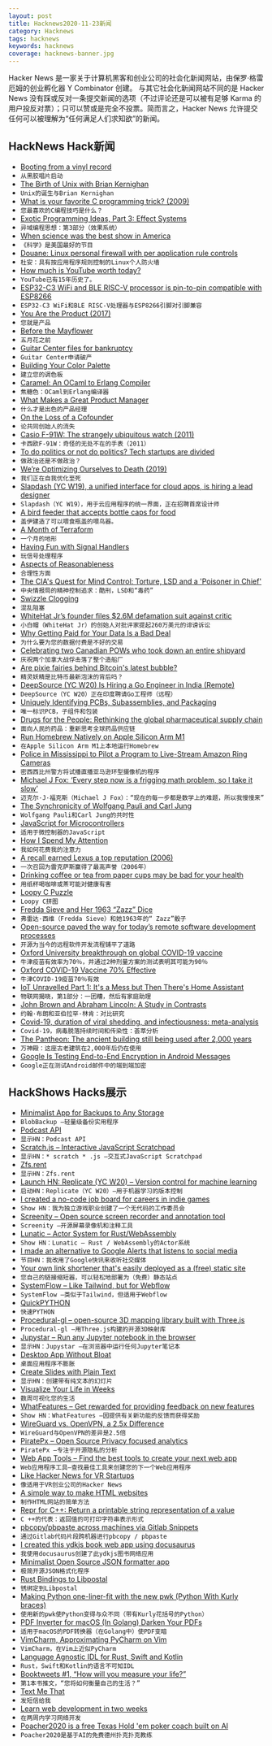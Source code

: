 ```yaml
---
layout: post
title: Hacknews2020-11-23新闻
category: Hacknews
tags: hacknews
keywords: hacknews
coverage: hacknews-banner.jpg
---
```


Hacker News 是一家关于计算机黑客和创业公司的社会化新闻网站，由保罗·格雷厄姆的创业孵化器 Y Combinator 创建。
与其它社会化新闻网站不同的是 Hacker News 没有踩或反对一条提交新闻的选项（不过评论还是可以被有足够 Karma 的用户投反对票）；只可以赞或是完全不投票。简而言之，Hacker News 允许提交任何可以被理解为“任何满足人们求知欲”的新闻。

## HackNews Hack新闻


- [Booting from a vinyl record](http://boginjr.com/it/sw/dev/vinyl-boot/)
- `从黑胶唱片启动`
- [The Birth of Unix with Brian Kernighan](https://corecursive.com/058-brian-kernighan-unix-bell-labs/)
- `Unix的诞生与Brian Kernighan`
- [What is your favorite C programming trick? (2009)](https://stackoverflow.com/questions/599365/what-is-your-favorite-c-programming-trick)
- `您最喜欢的C编程技巧是什么？`
- [Exotic Programming Ideas, Part 3: Effect Systems](https://www.stephendiehl.com/posts/exotic03.html)
- `异域编程思想：第3部分（效果系统）`
- [When science was the best show in America](http://m.nautil.us/issue/93/forerunners/when-science-was-the-best-show-in-america)
- `《科学》是美国最好的节目`
- [Douane: Linux personal firewall with per application rule controls](https://douaneapp.com/)
- `杜安：具有按应用程序规则控制的Linux个人防火墙`
- [How much is YouTube worth today?](https://mannhowie.com/youtube-valuation)
- `YouTube已有15年历史了。`
- [ESP32-C3 WiFi and BLE RISC-V processor is pin-to-pin compatible with ESP8266](https://www.cnx-software.com/2020/11/22/esp32-c3-wifi-ble-risc-v-processor-is-pin-to-pin-compatible-with-esp8266/)
- `ESP32-C3 WiFi和BLE RISC-V处理器与ESP8266引脚对引脚兼容`
- [You Are the Product (2017)](https://www.lrb.co.uk/the-paper/v39/n16/john-lanchester/you-are-the-product)
- `您就是产品`
- [Before the Mayflower](https://www.historytoday.com/history-matters/mayflower)
- `五月花之前`
- [Guitar Center files for bankruptcy](https://www.reuters.com/article/BigStory12/idUSKBN282058)
- `Guitar Center申请破产`
- [Building Your Color Palette](https://refactoringui.com/previews/building-your-color-palette/)
- `建立您的调色板`
- [Caramel: An OCaml to Erlang Compiler](https://caramel.abstractmachines.dev)
- `焦糖色：OCaml到Erlang编译器`
- [What Makes a Great Product Manager](https://informedpm.com/posts/great-product-manager)
- `什么才是出色的产品经理`
- [On the Loss of a Cofounder](https://ouegner.medium.com/on-the-loss-of-a-cofounder-73e1e8347b00)
- `论共同创始人的流失`
- [Casio F-91W: The strangely ubiquitous watch (2011)](https://www.bbc.com/news/magazine-13194733)
- `卡西欧F-91W：奇怪的无处不在的手表（2011）`
- [To do politics or not do politics? Tech startups are divided](https://www.nytimes.com/2020/10/28/technology/politics-tech-start-ups-culture-war.html)
- `做政治还是不做政治？`
- [We’re Optimizing Ourselves to Death (2019)](https://zandercutt.com/2019/02/18/were-optimizing-ourselves-to-death/)
- `我们正在自我优化至死`
- [Slapdash (YC W19), a unified interface for cloud apps, is hiring a lead designer](https://slapdash.com/about)
- `Slapdash（YC W19），用于云应用程序的统一界面，正在招聘首席设计师`
- [A bird feeder that accepts bottle caps for food](https://www.boredpanda.com/magpies-recycling-machine-bottle-caps/)
- `盖伊建造了可以喂食瓶盖的喂鸟器。`
- [A Month of Terraform](https://jeremywsherman.com/blog/2020/11/21/a-month-of-terraform/)
- `一个月的地形`
- [Having Fun with Signal Handlers](https://www.giovannimascellani.eu/having-fun-with-signal-handlers.html)
- `玩信号处理程序`
- [Aspects of Reasonableness](https://meaningness.com/eggplant/reasonableness-aspects)
- `合理性方面`
- [The CIA's Quest for Mind Control: Torture, LSD and a 'Poisoner in Chief'](https://www.wxxinews.org/post/cias-secret-quest-mind-control-torture-lsd-and-poisoner-chief-0)
- `中央情报局的精神控制追求：酷刑，LSD和“毒药”`
- [Swizzle Clogging](https://apple.github.io/foundationdb/testing.html)
- `混乱阻塞`
- [WhiteHat Jr’s founder files $2.6M defamation suit against critic](https://techcrunch.com/2020/11/22/whitehat-jrs-founder-files-2-6m-defamation-suit-against-critic/)
- `小白帽（WhiteHat Jr）的创始人对批评家提起260万美元的诽谤诉讼`
- [Why Getting Paid for Your Data Is a Bad Deal](https://www.eff.org/deeplinks/2020/10/why-getting-paid-your-data-bad-deal)
- `为什么要为您的数据付费是不好的交易`
- [Celebrating two Canadian POWs who took down an entire shipyard](https://quillette.com/2020/11/11/on-remembrance-day-celebrating-two-canadian-prisoners-who-took-down-an-entire-shipyard/)
- `庆祝两个加拿大战俘击落了整个造船厂`
- [Are pixie fairies behind Bitcoin's latest bubble?](https://amycastor.com/2020/11/21/are-pixie-fairies-behind-bitcoins-latest-bubble/)
- `精灵妖精是比特币最新泡沫的背后吗？`
- [DeepSource (YC W20) Is Hiring a Go Engineer in India (Remote)](https://deepsource.io/jobs/software-engineer-language-go-in/)
- `DeepSource（YC W20）正在印度聘请Go工程师（远程）`
- [Uniquely Identifying PCBs, Subassemblies, and Packaging](https://semiengineering.com/uniquely-identifying-pcbs-subassemblies-and-packaging/)
- `唯一标识PCB，子组件和包装`
- [Drugs for the People: Rethinking the global pharmaceutical supply chain](https://thebaffler.com/salvos/drugs-for-the-people-neumann)
- `面向人民的药品：重新思考全球药品供应链`
- [Run Homebrew Natively on Apple Silicon Arm M1](https://github.com/mikelxc/Workarounds-for-ARM-mac)
- `在Apple Silicon Arm M1上本地运行Homebrew`
- [Police in Mississippi to Pilot a Program to Live-Stream Amazon Ring Cameras](https://foundation.mozilla.org/en/blog/police-mississippi-pilot-program-live-stream-amazon-ring-cameras/)
- `密西西比州警方将试播直播亚马逊环型摄像机的程序`
- [Michael J Fox: ‘Every step now is a frigging math problem, so I take it slow’](https://www.theguardian.com/culture/2020/nov/21/michael-j-fox-every-step-now-is-a-frigging-math-problem-so-i-take-it-slow)
- `迈克尔·J·福克斯（Michael J Fox）：“现在的每一步都是数学上的难题，所以我慢慢来”`
- [The Synchronicity of Wolfgang Pauli and Carl Jung](http://nautil.us/issue/93/forerunners/the-synchronicity-of-wolfgang-pauli-and-carl-jung)
- `Wolfgang Pauli和Carl Jung的共时性`
- [JavaScript for Microcontrollers](https://github.com/Moddable-OpenSource/moddable)
- `适用于微控制器的JavaScript`
- [How I Spend My Attention](https://mythirdbrain.substack.com/p/how-i-spend-my-attention)
- `我如何花费我的注意力`
- [A recall earned Lexus a top reputation (2006)](https://www.autonews.com/article/20060327/SUB/60322012/how-a-recall-earned-lexus-a-top-reputation)
- `一次召回为雷克萨斯赢得了最高声誉（2006年）`
- [Drinking coffee or tea from paper cups may be bad for your health](https://www.studyfinds.org/drinking-coffee-tea-paper-cups-bad-for-health/)
- `用纸杯喝咖啡或茶可能对健康有害`
- [Loopy C Puzzle](https://susam.in/blog/loopy-c-puzzle/)
- `Loopy C拼图`
- [Fredda Sieve and Her 1963 “Zazz” Dice](https://playingattheworld.blogspot.com/2020/11/fredda-sieve-and-her-1963-zazz-dice.html)
- `弗雷达·西维（Fredda Sieve）和她1963年的“ Zazz”骰子`
- [Open-source paved the way for today’s remote software development processes](https://increment.com/remote/committing-to-collaboration-version-control/)
- `开源为当今的远程软件开发流程铺平了道路`
- [Oxford University breakthrough on global COVID-19 vaccine](https://www.ox.ac.uk/news/2020-11-23-oxford-university-breakthrough-global-covid-19-vaccine)
- `牛津疫苗有效率为70％，并通过2种剂量方案的测试表明其可能为90％`
- [Oxford COVID-19 Vaccine 70% Effective](https://www.bbc.co.uk/news/health-55040635)
- `牛津COVID-19疫苗70％有效`
- [IoT Unravelled Part 1: It's a Mess but Then There's Home Assistant](https://www.troyhunt.com/iot-unravelled-part-1-its-a-mess-but-then-theres-home-assistant/)
- `物联网揭晓，第1部分：一团糟，然后有家庭助理`
- [John Brown and Abraham Lincoln: A Study in Contrasts](https://www.nytimes.com/2020/10/06/books/review/the-zealot-and-the-emancipator-h-w-brands.html)
- `约翰·布朗和亚伯拉罕·林肯：对比研究`
- [Covid-19, duration of viral shedding, and infectiousness: meta-analysis](https://www.thelancet.com/journals/lanmic/article/PIIS2666-5247(20)30172-5/fulltext)
- `Covid-19，病毒脱落持续时间和传染性：荟萃分析`
- [The Pantheon: The ancient building still being used after 2,000 years](https://edition.cnn.com/style/article/pantheon-history-test-of-time/index.html)
- `万神殿：这座古老建筑在2,000年后仍在使用`
- [Google Is Testing End-to-End Encryption in Android Messages](https://www.wired.com/story/google-is-testing-end-to-end-encryption-in-android-messages/)
- `Google正在测试Android邮件中的端到端加密`


## HackShows Hacks展示

- [ Minimalist App for Backups to Any Storage](https://blobbackup.com)
- `BlobBackup –轻量级备份实用程序`
- [ Podcast API](https://www.listennotes.com/api/)
- `显示HN：Podcast API`
- [ Scratch.js – Interactive JavaScript Scratchpad](https://hole.dev/scratch/)
- `显示HN：* scratch * .js –交互式JavaScript Scratchpad`
- [ Zfs.rent](https://zfs.rent)
- `显示HN：Zfs.rent`
- [Launch HN: Replicate (YC W20) – Version control for machine learning](https://replicate.ai/)
- `启动HN：Replicate（YC W20）–用于机器学习的版本控制`
- [ I created a no-code job board for careers in indie games](https://workwithindies.com)
- `Show HN：我为独立游戏职业创建了一个无代码的工作委员会`
- [ Screenity – Open source screen recorder and annotation tool](https://github.com/alyssaxuu/screenity)
- `Screenity –开源屏幕录像机和注释工具`
- [ Lunatic – Actor System for Rust/WebAssembly](https://github.com/lunatic-lang/lunatic)
- `Show HN：Lunatic – Rust / WebAssembly的Actor系统`
- [ I made an alternative to Google Alerts that listens to social media](https://www.pmalerts.com/)
- `节目HN：我改用了Google快讯来收听社交媒体`
- [ Your own link shortener that's easily deployed as a (free) static site](https://github.com/jstayton/suri)
- `您自己的链接缩短器，可以轻松地部署为（免费）静态站点`
- [ SystemFlow – Like Tailwind, but for Webflow](https://systemflow.co)
- `SystemFlow –类似于Tailwind，但适用于Webflow`
- [ QuickPYTHON](https://timothycrosley.github.io/quickpython/)
- `快速PYTHON`
- [ Procedural-gl – open-source 3D mapping library built with Three.js](https://github.com/felixpalmer/procedural-gl-js)
- `Procedural-gl –用Three.js构建的开源3D映射库`
- [ Jupystar – Run any Jupyter notebook in the browser](https://starboard.gg/jupystar)
- `显示HN：Jupystar –在浏览器中运行任何Jupyter笔记本`
- [ Desktop App Without Bloat](https://github.com/c9fe/graderjs)
- `桌面应用程序不膨胀`
- [ Create Slides with Plain Text](https://play.presenta.cc/)
- `显示HN：创建带有纯文本的幻灯片`
- [ Visualize Your Life in Weeks](https://lifeinweeks.info/)
- `数周可视化您的生活`
- [ WhatFeatures – Get rewarded for providing feedback on new features](http://www.Whatfeaturesdoyouwant.com)
- `Show HN：WhatFeatures –因提供有关新功能的反馈而获得奖励`
- [ WireGuard vs. OpenVPN, a 2.5x Difference](https://vpnintel.com/insights/one-month-of-speedtest-data-shows-wireguard-is-2.5x-faster-than-openvpn)
- `WireGuard与OpenVPN的差异是2.5倍`
- [ PiratePx – Open Source Privacy focused analytics](https://www.piratepx.com/)
- `PiratePx –专注于开源隐私的分析`
- [ Web App Tools – Find the best tools to create your next web app](https://webapp.tools/)
- `Web应用程序工具–查找最佳工具来创建您的下一个Web应用程序`
- [ Like Hacker News for VR Startups](http://spatialape.com)
- `像适用于VR创业公司的Hacker News`
- [ A simple way to make HTML websites](https://john-doe.neocities.org)
- `制作HTML网站的简单方法`
- [ Repr for C++: Return a printable string representation of a value](https://github.com/p-ranav/repr)
- `C ++的代表：返回值的可打印字符串表示形式`
- [ pbcopy/pbpaste across machines via Gitlab Snippets](https://github.com/bradwood/glsnip)
- `通过Gitlab代码片段跨机器进行pbcopy / pbpaste`
- [ I created this ydkjs book web app using docusaurus](https://ydkjs.netlify.app/)
- `我使用docusaurus创建了此ydkjs图书网络应用`
- [ Minimalist Open Source JSON formatter app](https://jsonformatter.live)
- `极简开源JSON格式化程序`
- [ Rust Bindings to Libpostal](https://github.com/kodemartin/rustpostal)
- `锈绑定到Libpostal`
- [ Making Python one-liner-fit with the new pwk (Python With Kurly braces)](https://github.com/umlet/pwk)
- `使用新的pwk使Python变得与众不同（带有Kurly花括号的Python）`
- [ PDF Inverter for macOS (In Golang) Darken Your PDFs](https://github.com/rootVIII/pdfinverter)
- `适用于macOS的PDF转换器（在Golang中）使PDF变暗`
- [ VimCharm, Approximating PyCharm on Vim](https://kevinmartinjose.com/2020/11/22/vimcharm-approximating-pycharm-on-vim/)
- `VimCharm，在Vim上近似PyCharm`
- [ Language Agnostic IDL for Rust, Swift and Kotlin](https://adsharma.github.io/flattools-11222020.html)
- `Rust，Swift和Kotlin的语言不可知IDL`
- [ Booktweets #1, “How will you measure your life?”](https://twitter.com/booktweets6/status/1330600066176880641)
- `第1本书推文，“您将如何衡量自己的生活？”`
- [ Text Me That](https://apps.apple.com/us/app/text-me-that/id1329223000)
- `发短信给我`
- [ Learn web development in two weeks](https://enlight.nyc/courses/web-development)
- `在两周内学习网络开发`
- [ Poacher2020 is a free Texas Hold 'em poker coach built on AI](https://labs.blueboxsw.com/poacher2020/)
- `Poacher2020是基于AI的免费德州扑克扑克教练`

